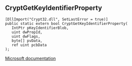 ## CryptGetKeyIdentifierProperty

```
[DllImport("Crypt32.dll", SetLastError = true)]
public static extern bool CryptGetKeyIdentifierProperty(
   IntPtr pKeyIdentifierBlob,
   uint dwPropId,
   uint dwFlags,
   byte[] pvData,
   ref uint pcbData
);
```

[Microsoft documentation](https://docs.microsoft.com/en-us/windows/win32/api/wincrypt/nf-wincrypt-cryptgetkeyidentifierproperty)
